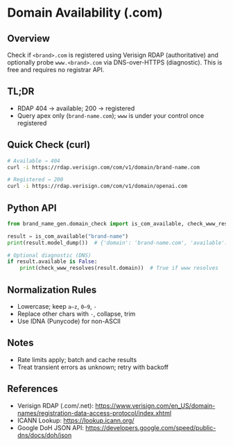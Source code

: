 # Domain Availability (.com)

## Overview
Check if `<brand>.com` is registered using Verisign RDAP (authoritative) and optionally probe `www.<brand>.com` via DNS-over-HTTPS (diagnostic). This is free and requires no registrar API.

## TL;DR
- RDAP 404 → available; 200 → registered
- Query apex only (`brand-name.com`); `www` is under your control once registered

## Quick Check (curl)
```bash
# Available → 404
curl -i https://rdap.verisign.com/com/v1/domain/brand-name.com

# Registered → 200
curl -i https://rdap.verisign.com/com/v1/domain/openai.com
```

## Python API
```python
from brand_name_gen.domain_check import is_com_available, check_www_resolves

result = is_com_available("brand-name")
print(result.model_dump())  # {'domain': 'brand-name.com', 'available': True, ...}

# Optional diagnostic (DNS)
if result.available is False:
    print(check_www_resolves(result.domain))  # True if www resolves
```

## Normalization Rules
- Lowercase; keep `a–z`, `0–9`, `-`
- Replace other chars with `-`, collapse, trim
- Use IDNA (Punycode) for non-ASCII

## Notes
- Rate limits apply; batch and cache results
- Treat transient errors as unknown; retry with backoff

## References
- Verisign RDAP (.com/.net): https://www.verisign.com/en_US/domain-names/registration-data-access-protocol/index.xhtml
- ICANN Lookup: https://lookup.icann.org/
- Google DoH JSON API: https://developers.google.com/speed/public-dns/docs/doh/json

